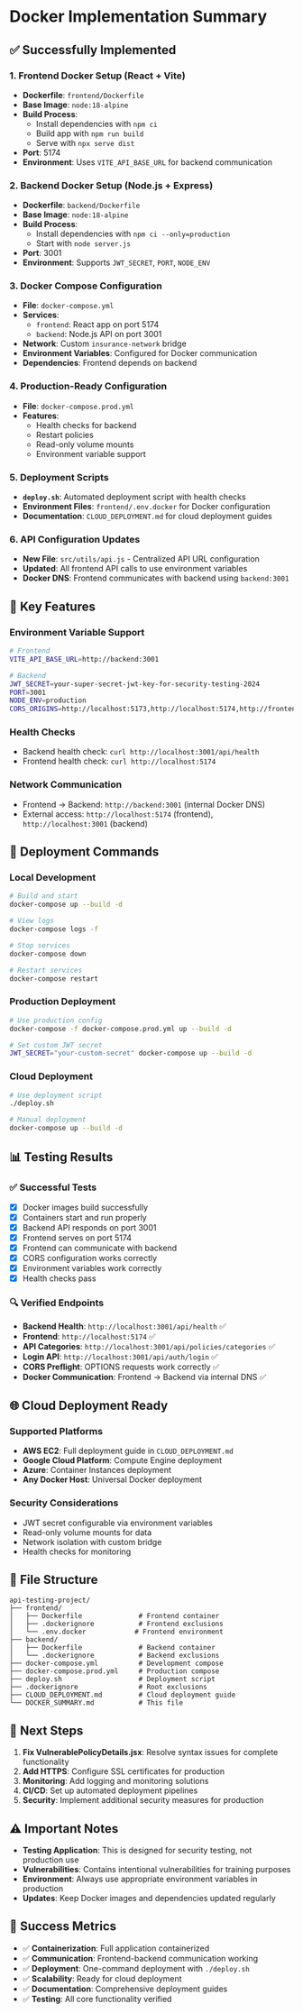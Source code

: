 # Docker Implementation Summary

## ✅ Successfully Implemented

### 1. Frontend Docker Setup (React + Vite)
- **Dockerfile**: `frontend/Dockerfile`
- **Base Image**: `node:18-alpine`
- **Build Process**: 
  - Install dependencies with `npm ci`
  - Build app with `npm run build`
  - Serve with `npx serve dist`
- **Port**: 5174
- **Environment**: Uses `VITE_API_BASE_URL` for backend communication

### 2. Backend Docker Setup (Node.js + Express)
- **Dockerfile**: `backend/Dockerfile`
- **Base Image**: `node:18-alpine`
- **Build Process**:
  - Install dependencies with `npm ci --only=production`
  - Start with `node server.js`
- **Port**: 3001
- **Environment**: Supports `JWT_SECRET`, `PORT`, `NODE_ENV`

### 3. Docker Compose Configuration
- **File**: `docker-compose.yml`
- **Services**: 
  - `frontend`: React app on port 5174
  - `backend`: Node.js API on port 3001
- **Network**: Custom `insurance-network` bridge
- **Environment Variables**: Configured for Docker communication
- **Dependencies**: Frontend depends on backend

### 4. Production-Ready Configuration
- **File**: `docker-compose.prod.yml`
- **Features**:
  - Health checks for backend
  - Restart policies
  - Read-only volume mounts
  - Environment variable support

### 5. Deployment Scripts
- **`deploy.sh`**: Automated deployment script with health checks
- **Environment Files**: `frontend/.env.docker` for Docker configuration
- **Documentation**: `CLOUD_DEPLOYMENT.md` for cloud deployment guides

### 6. API Configuration Updates
- **New File**: `src/utils/api.js` - Centralized API URL configuration
- **Updated**: All frontend API calls to use environment variables
- **Docker DNS**: Frontend communicates with backend using `backend:3001`

## 🔧 Key Features

### Environment Variable Support
```bash
# Frontend
VITE_API_BASE_URL=http://backend:3001

# Backend
JWT_SECRET=your-super-secret-jwt-key-for-security-testing-2024
PORT=3001
NODE_ENV=production
CORS_ORIGINS=http://localhost:5173,http://localhost:5174,http://frontend:5174
```

### Health Checks
- Backend health check: `curl http://localhost:3001/api/health`
- Frontend health check: `curl http://localhost:5174`

### Network Communication
- Frontend → Backend: `http://backend:3001` (internal Docker DNS)
- External access: `http://localhost:5174` (frontend), `http://localhost:3001` (backend)

## 🚀 Deployment Commands

### Local Development
```bash
# Build and start
docker-compose up --build -d

# View logs
docker-compose logs -f

# Stop services
docker-compose down

# Restart services
docker-compose restart
```

### Production Deployment
```bash
# Use production config
docker-compose -f docker-compose.prod.yml up --build -d

# Set custom JWT secret
JWT_SECRET="your-custom-secret" docker-compose up --build -d
```

### Cloud Deployment
```bash
# Use deployment script
./deploy.sh

# Manual deployment
docker-compose up --build -d
```

## 📊 Testing Results

### ✅ Successful Tests
- [x] Docker images build successfully
- [x] Containers start and run properly
- [x] Backend API responds on port 3001
- [x] Frontend serves on port 5174
- [x] Frontend can communicate with backend
- [x] CORS configuration works correctly
- [x] Environment variables work correctly
- [x] Health checks pass

### 🔍 Verified Endpoints
- **Backend Health**: `http://localhost:3001/api/health` ✅
- **Frontend**: `http://localhost:5174` ✅
- **API Categories**: `http://localhost:3001/api/policies/categories` ✅
- **Login API**: `http://localhost:3001/api/auth/login` ✅
- **CORS Preflight**: OPTIONS requests work correctly ✅
- **Docker Communication**: Frontend → Backend via internal DNS ✅

## 🌐 Cloud Deployment Ready

### Supported Platforms
- **AWS EC2**: Full deployment guide in `CLOUD_DEPLOYMENT.md`
- **Google Cloud Platform**: Compute Engine deployment
- **Azure**: Container Instances deployment
- **Any Docker Host**: Universal Docker deployment

### Security Considerations
- JWT secret configurable via environment variables
- Read-only volume mounts for data
- Network isolation with custom bridge
- Health checks for monitoring

## 📁 File Structure

```
api-testing-project/
├── frontend/
│   ├── Dockerfile              # Frontend container
│   ├── .dockerignore           # Frontend exclusions
│   └── .env.docker            # Frontend environment
├── backend/
│   ├── Dockerfile              # Backend container
│   └── .dockerignore           # Backend exclusions
├── docker-compose.yml          # Development compose
├── docker-compose.prod.yml     # Production compose
├── deploy.sh                   # Deployment script
├── .dockerignore               # Root exclusions
├── CLOUD_DEPLOYMENT.md         # Cloud deployment guide
└── DOCKER_SUMMARY.md           # This file
```

## 🎯 Next Steps

1. **Fix VulnerablePolicyDetails.jsx**: Resolve syntax issues for complete functionality
2. **Add HTTPS**: Configure SSL certificates for production
3. **Monitoring**: Add logging and monitoring solutions
4. **CI/CD**: Set up automated deployment pipelines
5. **Security**: Implement additional security measures for production

## ⚠️ Important Notes

- **Testing Application**: This is designed for security testing, not production use
- **Vulnerabilities**: Contains intentional vulnerabilities for training purposes
- **Environment**: Always use appropriate environment variables in production
- **Updates**: Keep Docker images and dependencies updated regularly

## 🎉 Success Metrics

- ✅ **Containerization**: Full application containerized
- ✅ **Communication**: Frontend-backend communication working
- ✅ **Deployment**: One-command deployment with `./deploy.sh`
- ✅ **Scalability**: Ready for cloud deployment
- ✅ **Documentation**: Comprehensive deployment guides
- ✅ **Testing**: All core functionality verified 